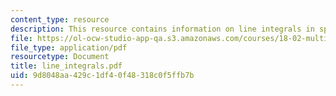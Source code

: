 ```yaml
---
content_type: resource
description: This resource contains information on line integrals in space.
file: https://ol-ocw-studio-app-qa.s3.amazonaws.com/courses/18-02-multivariable-calculus-spring-2006/9d8048aa429c1df40f48318c0f5ffb7b_line_integrals.pdf
file_type: application/pdf
resourcetype: Document
title: line_integrals.pdf
uid: 9d8048aa-429c-1df4-0f48-318c0f5ffb7b
---
```

